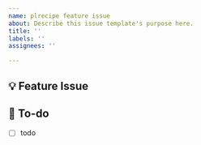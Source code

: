 ```yaml
---
name: plrecipe feature issue
about: Describe this issue template's purpose here.
title: ''
labels: ''
assignees: ''

---
```


## 💡 Feature Issue
<!-- 관련 이슈에 대해 설명해주세요. -->

## 🌿  To-do
<!-- 해야 할 일들을 적어주세요. -->
- [ ] todo
